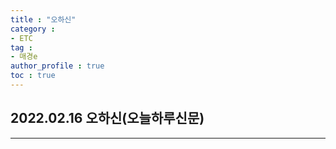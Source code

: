 ```yaml
---
title : "오하신"
category :
- ETC
tag :
- 매경e
author_profile : true
toc : true
---
```


## 2022.02.16 오하신(오늘하루신문)
---
### 